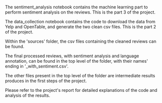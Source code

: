 The sentiment_analysis notebook contains the machine learning part to perform sentiment analysis on the reviews.
This is the part 3 of the project.

The data_collection notebook contains the code to download the data from Yelp and OpenTable, and generate the two clean csv files.
This is the part 2 of the project.


Within the 'sources' folder, the csv files containing the cleaned reviews can be found.

The final processed reviews, with sentiment analysis and language annotation, can be found in the top level of the folder,
with their names' ending in '_with_sentiment.csv'.

The other files present in the top level of the folder are intermediate results produces in the first steps of the project.


Please refer to the project's report for detailed explanations of the code and analysis of the results.